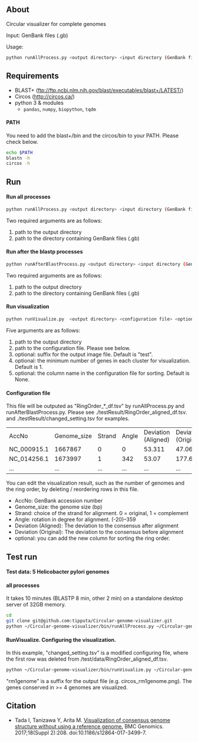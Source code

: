 ## About
Circular visualizer for complete genomes

Input: GenBank files (.gb)

Usage: 
```sh
python runAllProcess.py <output directory> <input directory (GenBank files)>
```

## Requirements
 - BLAST+ (ftp://ftp.ncbi.nlm.nih.gov/blast/executables/blast+/LATEST/)
 - Circos (http://circos.ca/)
 - python 3 & modules
   - `pandas`, `numpy`, `biopython`, `tqdm`	
 
#### PATH
You need to add the blast+/bin and the circos/bin to your PATH.
Please check below.
```sh
echo $PATH
blastn -h
circos -h
```
## Run
#### Run all processes
```sh
python runAllProcess.py <output directory> <input directory (GenBank files)>
```
Two required arguments are as follows:
<ol>
<li> path to the output directory </li>
<li> path to the directory containing GenBank files (.gb) </li>
</ol>

#### Run after the blastp processes
```sh
python runAfterBlastProcess.py <output directory> <input directory (GenBank files)>
```
Two required arguments are as follows:
<ol>
<li> path to the output directory </li>
<li> path to the directory containing GenBank files (.gb) </li>
</ol>

#### Run visualization
```sh
python runVisualize.py  <output directory> <configuration file> <option; key word for output; default:"test"> <option; the minimum number of genes in each cluster; default: 1> <option; sorting column name; default: None>
```
Five arguments are as follows:
<ol>
<li> path to the output directory </li>
<li> path to the configuration file. Please see below.</li>
<li> optional: suffix for the output image file. Default is "test". </li>
<li> optional: the minimum number of genes in each cluster for visualization. Default is 1. </li>
<li> optional: the column name in the configuration file for sorting. Default is None. </li>
</ol>

#### Configuration file
This file will be outputed as "RingOrder_*_df.tsv" by runAllProcess.py and runAfterBlastProcess.py. Please see ./testResult/RingOrder_aligned_df.tsv. and ./testResult/changed_setting.tsv for examples.
<table>
<tr>
  <td>AccNo</td>
  <td>Genome_size</td>
  <td>Strand</td>  
  <td>Angle</td>  
  <td>Deviation (Aligned)</td>  
  <td>Deviation (Original)</td>  
  <td>optional</td>  
</tr>
<tr>
  <td>NC_000915.1</td>
  <td>1667867</td>
  <td>0</td>  
  <td>0</td>  
  <td>53.311</td>  
  <td>47.061</td>  
  <td>...</td>  
</tr>
<tr>
  <td>NC_014256.1</td>
  <td>1673997</td>
  <td>1</td>  
  <td>342</td>  
  <td>53.07</td>  
  <td>177.67</td>  
  <td>...</td>  
</tr>
<tr>
  <td>...</td>
  <td>...</td>
  <td>...</td>  
  <td>...</td>  
  <td>...</td>  
  <td>...</td>  
  <td>...</td>  
</tr>
</table> 

You can edit the visualization result, such as the number of genomes and the ring order, by deleting / reordering rows in this file.
 - AccNo: GenBank accession number
 - Genome_size: the genome size (bp)
 - Strand: choice of the strand for alignment. 0 = original, 1 = complement
 - Angle: rotation in degree for alignment. (-20)–359
 - Deviation (Aligned): The deviation to the consensus after alignment
 - Deviation (Original): The deviation to the consensus before alignment
 - optional: you can add the new column for sorting the ring order.


## Test run
#### Test data: 5 Helicobacter pylori genomes
#### all processes
It takes 10 minutes (BLASTP 8 min, other 2 min) on a standalone desktop server of 32GB memory.
```sh
cd
git clone git@github.com:tipputa/Circular-genome-visualizer.git
python ~/Circular-genome-visualizer/bin/runAllProcess.py ~/Circular-genome-visualizer/test/ ~/Circular-genome-visualizer/test/gb/
```


#### RunVisualize. Configuring the visualization.
In this example, "changed_setting.tsv" is a modified configuring file, where the first row was deleted from /test/data/RingOrder_aligned_df.tsv.
```sh
python ~/Circular-genome-visualizer/bin/runVisualize.py ~/Circular-genome-visualizer/test/ ~/Circular-genome-visualizer/test/changed_setting.tsv "rm1genome" 4
```
"rm1genome" is a suffix for the output file (e.g. circos_rm1genome.png). The genes conserved in >= 4 genomes are visualized.


## Citation
 - Tada I, Tanizawa Y, Arita M. [Visualization of consensus genome structure without using a reference genome.](http://bmcgenomics.biomedcentral.com/articles/10.1186/s12864-017-3499-7) BMC Genomics. 2017;18(Suppl 2):208. doi:10.1186/s12864-017-3499-7.
 
